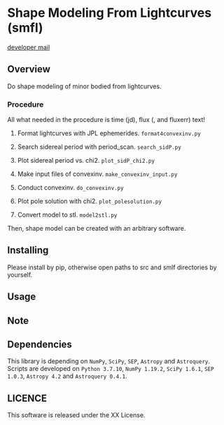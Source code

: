 # Shape Modeling From Lightcurves (smfl)
[developer mail](mailto:beniyama@ioa.s.u-tokyo.ac.jp)

## Overview

Do shape modeling of minor bodied from lightcurves.


### Procedure
All what needed in the procedure is time (jd), flux (, and fluxerr) text!

1. Format lightcurves with JPL ephemerides.
`format4convexinv.py`

2. Search sidereal period with period_scan.
`search_sidP.py`

3. Plot sidereal period vs. chi2.
`plot_sidP_chi2.py`

4. Make input files of convexinv.
`make_convexinv_input.py`

5. Conduct convexinv.
`do_convexinv.py`

6. Plot pole solution with chi2.
`plot_polesolution.py`

7. Convert model to stl.
`model2stl.py`

Then, shape model can be created with an arbitrary software.

## Installing
Please install by pip, otherwise open paths to src and smlf directories by yourself.
## Usage

## Note

## Dependencies

This library is depending on `NumPy`, `SciPy`, `SEP`, `Astropy` 
and `Astroquery`.
Scripts are developed on `Python 3.7.10`, `NumPy 1.19.2`, `SciPy 1.6.1`,
`SEP 1.0.3`, `Astropy 4.2` and `Astroquery 0.4.1`.

## LICENCE

This software is released under the XX License.
